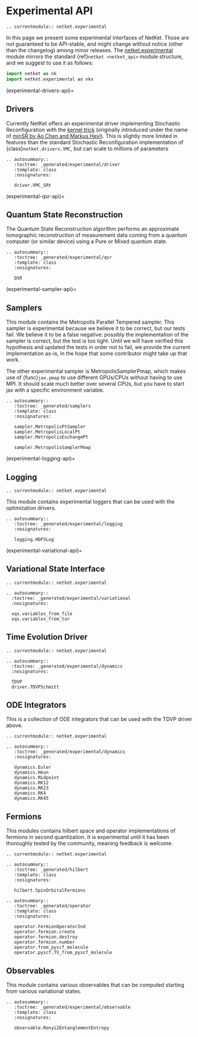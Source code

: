 # Experimental API

```{eval-rst}
.. currentmodule:: netket.experimental
```

In this page we present some experimental interfaces of NetKet.
Those are not guaranteed to be API-stable, and might change without notice (other than the
changelog) among minor releases.
The [netket.experimental](api-experimental) module mirrors the standard {ref}`netket <netket_api>` module structure,
and we suggest to use it as follows:

```python
import netket as nk
import netket.experimental as nkx
```

(experimental-drivers-api)=
## Drivers
Currently NetKet offers an experimental driver implementing Stochastic Reconfiguration with the [kernel trick](https://arxiv.org/abs/2310.05715) 
(originally introduced under the name of [minSR by Ao Chen and Markus Heyl](https://arxiv.org/abs/2302.01941)). This is slightly more limited in
features than the standard Stochastic Reconfiguration implementation of {class}`netket.drivers.VMC`, but can scale to millions of parameters

```{eval-rst}
.. autosummary::
   :toctree: _generated/experimental/driver
   :template: class
   :nosignatures:

   driver.VMC_SRt
```


(experimental-qsr-api)=
## Quantum State Reconstruction
The Quantum State Reconstruction algorithm performs an approximate tomographic reconstruction of measurement data coming from a quantum computer (or similar device) using a Pure or Mixed quantum state.

```{eval-rst}
.. autosummary::
   :toctree: _generated/experimental/qsr
   :template: class
   :nosignatures:

   QSR
```

(experimental-sampler-api)=
## Samplers

This module contains the Metropolis Parallel Tempered sampler.
This sampler is experimental because we believe it to be correct, but our tests
fail. We believe it to be a false negative: possibly the implementation of the
sampler is correct, but the test is too tight.
Until we will have verified this hypothesis and updated the tests in order not
to fail, we provide the current implementation as-is, in the hope that some
contributor might take up that work.

The other experimental sampler is MetropolisSamplerPmap, which makes use of {func}`jax.pmap`
to use different GPUs/CPUs without having to use MPI. It should scale much better over
several CPUs, but you have to start jax with a specific environment variable.

```{eval-rst}
.. autosummary::
   :toctree: _generated/samplers
   :template: class
   :nosignatures:

   sampler.MetropolisPtSampler
   sampler.MetropolisLocalPt
   sampler.MetropolisExchangePt

   sampler.MetropolisSamplerPmap
```

(experimental-logging-api)=
## Logging

```{eval-rst}
.. currentmodule:: netket.experimental

```

This module contains experimental loggers that can be used with the optimization drivers.


```{eval-rst}
.. autosummary::
   :toctree: _generated/experimental/logging
   :nosignatures:

   logging.HDF5Log

```

(experimental-variational-api)=
## Variational State Interface

```{eval-rst}
.. currentmodule:: netket.experimental
```

```{eval-rst}
.. autosummary::
  :toctree: _generated/experimental/variational
  :nosignatures:

  vqs.variables_from_file
  vqs.variables_from_tar

```

## Time Evolution Driver


```{eval-rst}
.. currentmodule:: netket.experimental
```

```{eval-rst}
.. autosummary::
  :toctree: _generated/experimental/dynamics
  :nosignatures:

  TDVP
  driver.TDVPSchmitt
```

## ODE Integrators

This is a collection of ODE integrators that can be used with the TDVP driver above.

```{eval-rst}
.. currentmodule:: netket.experimental
```

```{eval-rst}
.. autosummary::
   :toctree: _generated/experimental/dynamics
   :nosignatures:

   dynamics.Euler
   dynamics.Heun
   dynamics.Midpoint
   dynamics.RK12
   dynamics.RK23
   dynamics.RK4
   dynamics.RK45
```

## Fermions

This modules contains hilbert space and operator implementations of fermions in second quantization.
It is experimental until it has been thoroughly tested by the community, meaning feedback is welcome.

```{eval-rst}
.. currentmodule:: netket.experimental
```

```{eval-rst}
.. autosummary::
   :toctree: _generated/hilbert
   :template: class
   :nosignatures:

   hilbert.SpinOrbitalFermions
```

```{eval-rst}
.. autosummary::
   :toctree: _generated/operator
   :template: class
   :nosignatures:

   operator.FermionOperator2nd
   operator.fermion.create
   operator.fermion.destroy
   operator.fermion.number
   operator.from_pyscf_molecule
   operator.pyscf.TV_from_pyscf_molecule
```

## Observables
This module contains various observables that can be computed starting from various variational states.

```{eval-rst}
.. autosummary::
   :toctree: _generated/experimental/observable
   :template: class
   :nosignatures:

   observable.Renyi2EntanglementEntropy
```